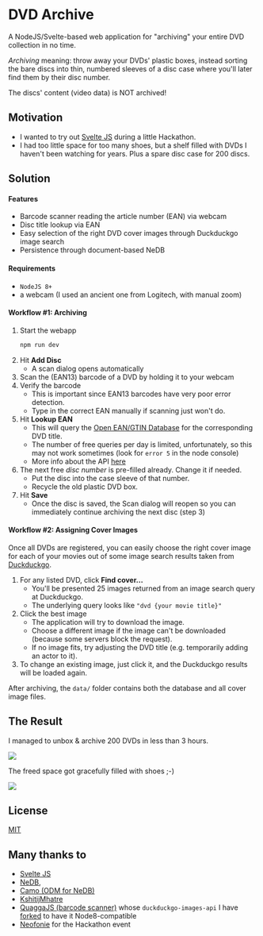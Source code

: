 # DVD Archive

A NodeJS/Svelte-based web application for "archiving" your entire DVD collection in no time.

_Archiving_ meaning: throw away your DVDs' plastic boxes, instead sorting the bare discs into 
thin, numbered sleeves of a disc case where you'll later find them by their disc number. 

The discs' content (video data) is NOT archived! 

## Motivation

* I wanted to try out [Svelte JS](https://svelte.dev/) during a little Hackathon.
* I had too little space for too many shoes, but a shelf filled with DVDs I haven't been watching for years.
  Plus a spare disc case for 200 discs. 

## Solution

#### Features
* Barcode scanner reading the article number (EAN) via webcam
* Disc title lookup via EAN
* Easy selection of the right DVD cover images through Duckduckgo image search 
* Persistence through document-based NeDB

#### Requirements
* `NodeJS 8+`
* a webcam (I used an ancient one from Logitech, with manual zoom)

#### Workflow #1: Archiving
1. Start the webapp
   ```javascript
   npm run dev
   ```  
2. Hit **Add Disc**   
   * A scan dialog opens automatically
3. Scan the (EAN13) barcode of a DVD by holding it to your webcam 
4. Verify the barcode   
   * This is important since EAN13 barcodes have very poor error detection.  
   * Type in the correct EAN manually if scanning just won't do.
5. Hit **Lookup EAN**  
   * This will query the [Open EAN/GTIN Database](http://opengtindb.org/) for the corresponding DVD title.  
   * The number of free queries per day is limited, unfortunately, so this may not work sometimes 
   (look for `error 5` in the node console)
   * More info about the API [here](http://opengtindb.org/api.php)
6. The next free _disc number_ is pre-filled already. Change it if needed.  
    * Put the disc into the case sleeve of that number. 
    * Recycle the old plastic DVD box.
7. Hit **Save**  
   * Once the disc is saved, the Scan dialog will reopen so you can immediately continue archiving the next disc (step 3)

#### Workflow #2: Assigning Cover Images

Once all DVDs are registered, you can easily choose the right cover image for each of your movies out of some 
image search results taken from [Duckduckgo](https://duckduckgo.com/).

1. For any listed DVD, click **Find cover...**
   * You'll be presented 25 images returned from an image search query at Duckduckgo.
   * The underlying query looks like `"dvd {your movie title}"`
2. Click the best image
   * The application will try to download the image.
   * Choose a different image if the image can't be downloaded (because some servers block the request).
   * If no image fits, try adjusting the DVD title (e.g. temporarily adding an actor to it).
3. To change an existing image, just click it, and the Duckduckgo results will be loaded again.   
    

After archiving, the `data/` folder contains both the database and all cover image files.

## The Result

I managed to unbox & archive 200 DVDs in less than 3 hours.

![](https://www.justlep.net/temp/dvd-archive-1.0.0-screenshot.jpg)

The freed space got gracefully filled with shoes ;-)

![](https://www.justlep.net/temp/dvd-archive-motivation.jpg)


## License
[MIT](https://github.com/justlep/dvd-archive/blob/master/LICENSE)

## Many thanks to
* [Svelte JS](https://svelte.dev/)
* [NeDB](https://github.com/louischatriot/nedb),
* [Camo (ODM for NeDB)](https://github.com/scottwrobinson/camo)
* [KshitijMhatre](https://github.com/KshitijMhatre/duckduckgo-images-api)
* [QuaggaJS (barcode scanner)](https://github.com/serratus/quaggaJS) 
  whose `duckduckgo-images-api` I have [forked](https://github.com/justlep/duckduckgo-images-api) to have it Node8-compatible
* [Neofonie](https://www.neofonie.de/) for the Hackathon event
